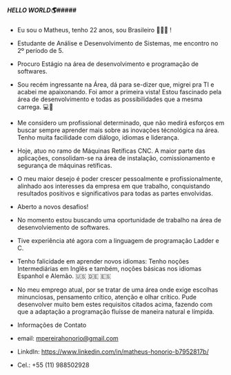 ##### HELLO WORLD🌎#####

 - Eu sou o Matheus, tenho 22 anos, sou Brasileiro 💚💛💙 ! 
 - Estudante de Análise e Desenvolvimento de Sistemas, me encontro no 2º período de 5.
 - Procuro Estágio na área de desenvolvimento e programação de softwares. 
 - Sou recém ingressante na Área, dá para se-dizer que, migrei pra TI e acabei me apaixonando. Foi amor a primeira vista! Estou fascinado pela área de desenvolvimento 
e todas as possibilidades que a mesma carrega. 💻📶 
 - Me considero um profissional determinado, que não medirá esforços em buscar sempre aprender mais sobre as inovações técnológica na área. Tenho muita facilidade com diálogo, 
idiomas e liderança. 
 - Hoje, atuo no ramo de Máquinas Retíficas CNC. A maior parte das aplicações, consolidam-se na área de instalação, comissionamento e segurança de máquinas retíficas.
 - O meu maior desejo é poder crescer pessoalmente e profissionalmente, alinhado aos interesses da empresa em que trabalho, conquistando resultados positivos e 
significativos para todas as partes envolvidas.   
 - Aberto a novos desafios!
 - No momento estou buscando uma oportunidade de trabalho na área de desenvolviemento de softwares.
 - Tive experiência até agora com a linguagem de programação Ladder e C. 
 - Tenho falicidade em aprender novos idiomas: Tenho noções Intermediárias em Inglês e também, noções básicas nos idiomas Espanhol e Alemão. 🇺🇸 🇩🇪 🇪🇸
 - No meu emprego atual, por se tratar de uma área onde exige escolhas minunciosas, pensamento crítico, atenção e olhar crítico. Pude desenvolver muito bem estes requisitos
citados acima, fazendo com que a adaptação a programação fluísse de maneira natural e límpida.


 - Informações de Contato

 - email: mpereirahonorio@gmail.com
 - LinkdIn: https://www.linkedin.com/in/matheus-honorio-b7952817b/
 - Cel.: +55 (11) 988502928
 
